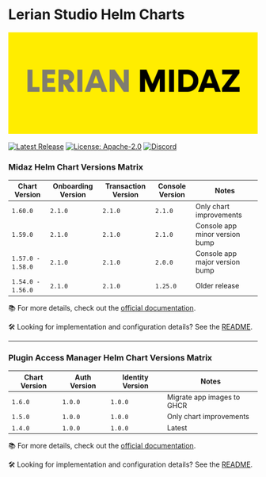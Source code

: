 # Lerian Studio Helm Charts

![banner](image/README/midaz-banner.png)



[![Latest Release](https://img.shields.io/github/v/release/LerianStudio/helm?include_prereleases)](https://github.com/LerianStudio/helm/releases)
[![License: Apache-2.0](https://img.shields.io/badge/License-Apache_2.0-blue.svg)](https://github.com/LerianStudio/helm/blob/main/LICENSE)
[![Discord](https://img.shields.io/badge/Discord-Lerian%20Studio-%237289da.svg?logo=discord)](https://discord.gg/DnhqKwkGv3)


### Midaz Helm Chart Versions Matrix

| Chart Version       | Onboarding Version | Transaction Version        | Console Version   | Notes                      |
|---------------------|--------------------|----------------------------|-------------------|----------------------------|
| `1.60.0`            | `2.1.0`            |  `2.1.0`                   | `2.1.0`           | Only chart improvements  |
| `1.59.0`            | `2.1.0`            |  `2.1.0`                   | `2.1.0`           | Console app minor version bump   |
| `1.57.0 - 1.58.0`   | `2.1.0`            |  `2.1.0`                   | `2.0.0`           | Console app major version bump   |
| `1.54.0 - 1.56.0`   | `2.1.0`            |  `2.1.0`                   | `1.25.0`          | Older release  |

📚 For more details, check out the [official documentation](https://docs.lerian.studio/docs/deploy-midaz-using-helm).

🛠️ Looking for implementation and configuration details? See the [README](https://charts.lerian.studio/charts/midaz).

-----------------
### Plugin Access Manager Helm Chart Versions Matrix

| Chart Version | Auth Version | Identity Version           |  Notes    |
|---------------|--------------|----------------------------|-----------|
| `1.6.0`      | `1.0.0`       |  `1.0.0`                   | Migrate app images to GHCR   |  
| `1.5.0`      | `1.0.0`       |  `1.0.0`                   | Only chart improvements   |    
| `1.4.0`      | `1.0.0`       |  `1.0.0`                   | Latest    |          

📚 For more details, check out the [official documentation](https://docs.lerian.studio/docs/auth-identity).

🛠️ Looking for implementation and configuration details? See the [README](https://charts.lerian.studio/charts/plugin-access-manager).

